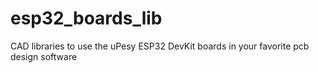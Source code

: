 # esp32_boards_lib
CAD libraries to use the uPesy ESP32 DevKit boards in your favorite pcb design software
